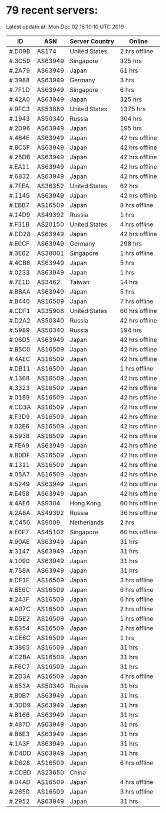 # 79 recent servers:

Latest update at: Mon Dec 02 16:10:10 UTC 2019

| ID | ASN | Server Country | Online |
| -- | --- | -------------- | ------ |
| #.D09B | AS174 | United States | 2 hrs offline |
| #.3C59 | AS63949 | Singapore | 325 hrs |
| #.2A79 | AS63949 | Japan | 61 hrs |
| #.3988 | AS63949 | Germany | 3 hrs |
| #.7F1D | AS63949 | Singapore | 6 hrs |
| #.42A0 | AS63949 | Japan | 325 hrs |
| #.9FC3 | AS53889 | United States | 1375 hrs |
| #.1943 | AS50340 | Russia | 304 hrs |
| #.2D96 | AS63949 | Japan | 195 hrs |
| #.4B4E | AS63949 | Japan | 42 hrs offline |
| #.8C5F | AS63949 | Japan | 42 hrs offline |
| #.25DB | AS63949 | Japan | 42 hrs offline |
| #.EA11 | AS63949 | Japan | 42 hrs offline |
| #.6832 | AS63949 | Japan | 42 hrs offline |
| #.7FEA | AS36352 | United States | 62 hrs |
| #.1145 | AS63949 | Japan | 42 hrs offline |
| #.EBB7 | AS16509 | Japan | 8 hrs offline |
| #.14D9 | AS49392 | Russia | 1 hrs |
| #.F31B | AS20150 | United States | 4 hrs offline |
| #.DD28 | AS63949 | Japan | 42 hrs offline |
| #.E0CF | AS63949 | Germany | 298 hrs |
| #.3E62 | AS38001 | Singapore | 1 hrs offline |
| #.4CB8 | AS63949 | Japan | 5 hrs |
| #.0233 | AS63949 | Japan | 1 hrs |
| #.7E1D | AS3462 | Taiwan | 14 hrs |
| #.BBAA | AS63949 | Japan | 5 hrs |
| #.B440 | AS16509 | Japan | 7 hrs offline |
| #.CDF1 | AS35908 | United States | 60 hrs offline |
| #.D2A2 | AS50340 | Russia | 42 hrs offline |
| #.5989 | AS50340 | Russia | 194 hrs |
| #.06D5 | AS63949 | Japan | 42 hrs offline |
| #.B5C0 | AS16509 | Japan | 42 hrs offline |
| #.4AEC | AS16509 | Japan | 42 hrs offline |
| #.DB11 | AS16509 | Japan | 1 hrs offline |
| #.1368 | AS16509 | Japan | 42 hrs offline |
| #.3323 | AS16509 | Japan | 42 hrs offline |
| #.0189 | AS16509 | Japan | 42 hrs offline |
| #.CD3A | AS16509 | Japan | 42 hrs offline |
| #.F3D9 | AS16509 | Japan | 42 hrs offline |
| #.02E6 | AS16509 | Japan | 42 hrs offline |
| #.5938 | AS16509 | Japan | 42 hrs offline |
| #.FEA9 | AS63949 | Japan | 42 hrs offline |
| #.B0DF | AS16509 | Japan | 42 hrs offline |
| #.1311 | AS16509 | Japan | 42 hrs offline |
| #.05A7 | AS16509 | Japan | 42 hrs offline |
| #.5249 | AS63949 | Japan | 42 hrs offline |
| #.E458 | AS63949 | Japan | 42 hrs offline |
| #.4AE6 | AS9304 | Hong Kong | 60 hrs offline |
| #.2A8A | AS49392 | Russia | 36 hrs offline |
| #.C450 | AS9009 | Netherlands | 2 hrs |
| #.E0F7 | AS45102 | Singapore | 60 hrs offline |
| #.90AE | AS63949 | Japan | 31 hrs |
| #.3147 | AS63949 | Japan | 31 hrs |
| #.1090 | AS63949 | Japan | 31 hrs |
| #.758A | AS63949 | Japan | 31 hrs |
| #.DF1F | AS16509 | Japan | 3 hrs offline |
| #.BE6C | AS16509 | Japan | 6 hrs offline |
| #.243F | AS16509 | Japan | 6 hrs offline |
| #.A07C | AS16509 | Japan | 2 hrs offline |
| #.D5E2 | AS16509 | Japan | 1 hrs offline |
| #.6354 | AS16509 | Japan | 2 hrs offline |
| #.CE6C | AS16509 | Japan | 1 hrs |
| #.3865 | AS16509 | Japan | 31 hrs |
| #.C2BA | AS16509 | Japan | 31 hrs |
| #.F6C7 | AS16509 | Japan | 31 hrs |
| #.2D3A | AS16509 | Japan | 4 hrs offline |
| #.653A | AS50340 | Russia | 31 hrs |
| #.B0B7 | AS63949 | Japan | 31 hrs |
| #.3DD9 | AS63949 | Japan | 31 hrs |
| #.B166 | AS63949 | Japan | 31 hrs |
| #.487D | AS63949 | Japan | 31 hrs |
| #.B6E3 | AS63949 | Japan | 31 hrs |
| #.1A3F | AS63949 | Japan | 31 hrs |
| #.D4DD | AS63949 | Japan | 31 hrs |
| #.D628 | AS16509 | Japan | 6 hrs offline |
| #.CCBD | AS23650 | China | |
| #.04AD | AS16509 | Japan | 4 hrs offline |
| #.2650 | AS16509 | Japan | 3 hrs offline |
| #.2952 | AS63949 | Japan | 31 hrs |

